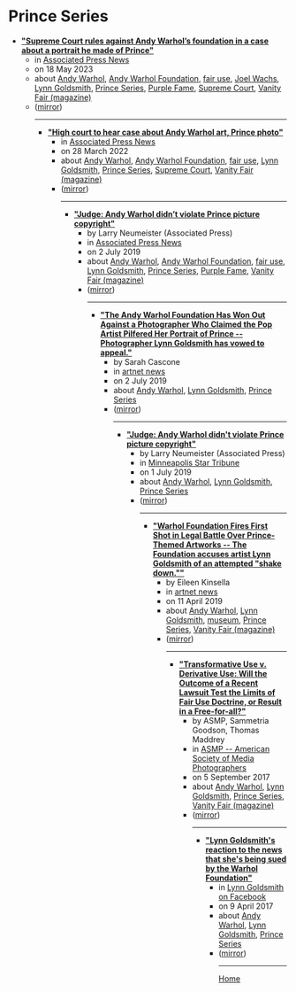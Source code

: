 # Prince Series

 - [**"Supreme Court rules against Andy Warhol’s foundation in a case about a portrait he made of Prince"**](https://apnews.com/article/supreme-court-andy-warhol-prince-copyright-061a115f4ab137bcbe36fcc8fe0c921b)<ul><li>in [Associated Press News](https://apnews.com/)</li><li>on 18 May 2023</li><li>about [Andy Warhol](../../topics/andy-warhol/index.md), [Andy Warhol Foundation](../../topics/andy-warhol-foundation/index.md), [fair use](../../topics/fair-use/index.md), [Joel Wachs](../../topics/joel-wachs/index.md), [Lynn Goldsmith](../../topics/lynn-goldsmith/index.md), [Prince Series](../../topics/prince-series/index.md), [Purple Fame](../../topics/purple-fame/index.md), [Supreme Court](../../topics/supreme-court/index.md), [Vanity Fair (magazine)](../../topics/magazine/vanity-fair/index.md)</li><li>([mirror](https://web.archive.org/web/*/https://apnews.com/article/supreme-court-andy-warhol-prince-copyright-061a115f4ab137bcbe36fcc8fe0c921b))</li><ul>

----

 - [**"High court to hear case about Andy Warhol art, Prince photo"**](https://apnews.com/article/us-supreme-court-entertainment-music-andy-warhol-prince-0c6ff0e1cb75bedcc54eaa03eaac11d7)<ul><li>in [Associated Press News](https://apnews.com/)</li><li>on 28 March 2022</li><li>about [Andy Warhol](../../topics/andy-warhol/index.md), [Andy Warhol Foundation](../../topics/andy-warhol-foundation/index.md), [fair use](../../topics/fair-use/index.md), [Lynn Goldsmith](../../topics/lynn-goldsmith/index.md), [Prince Series](../../topics/prince-series/index.md), [Supreme Court](../../topics/supreme-court/index.md), [Vanity Fair (magazine)](../../topics/magazine/vanity-fair/index.md)</li><li>([mirror](https://web.archive.org/web/*/https://apnews.com/article/us-supreme-court-entertainment-music-andy-warhol-prince-0c6ff0e1cb75bedcc54eaa03eaac11d7))</li><ul>

----

 - [**"Judge: Andy Warhol didn’t violate Prince picture copyright"**](https://apnews.com/d14de100e0454e658238546e0e036fc2)<ul><li>by Larry Neumeister (Associated Press)</li><li>in [Associated Press News](https://apnews.com/)</li><li>on 2 July 2019</li><li>about [Andy Warhol](../../topics/andy-warhol/index.md), [Andy Warhol Foundation](../../topics/andy-warhol-foundation/index.md), [fair use](../../topics/fair-use/index.md), [Lynn Goldsmith](../../topics/lynn-goldsmith/index.md), [Prince Series](../../topics/prince-series/index.md), [Purple Fame](../../topics/purple-fame/index.md), [Vanity Fair (magazine)](../../topics/magazine/vanity-fair/index.md)</li><li>([mirror](https://web.archive.org/web/*/https://apnews.com/d14de100e0454e658238546e0e036fc2))</li><ul>

----

 - [**"The Andy Warhol Foundation Has Won Out Against a Photographer Who Claimed the Pop Artist Pilfered Her Portrait of Prince -- Photographer Lynn Goldsmith has vowed to appeal."**](https://news.artnet.com/art-world/andy-warhol-prince-copyright-case-1590703)<ul><li>by Sarah Cascone</li><li>in [artnet news](https://news.artnet.com/)</li><li>on 2 July 2019</li><li>about [Andy Warhol](../../topics/andy-warhol/index.md), [Lynn Goldsmith](../../topics/lynn-goldsmith/index.md), [Prince Series](../../topics/prince-series/index.md)</li><li>([mirror](https://web.archive.org/web/*/https://news.artnet.com/art-world/andy-warhol-prince-copyright-case-1590703))</li><ul>

----

 - [**"Judge: Andy Warhol didn't violate Prince picture copyright"**](https://www.startribune.com/judge-andy-warhol-didn-t-violate-prince-picture-copyright/512091952/)<ul><li>by Larry Neumeister (Associated Press)</li><li>in [Minneapolis Star Tribune](https://www.startribune.com/)</li><li>on 1 July 2019</li><li>about [Andy Warhol](../../topics/andy-warhol/index.md), [Lynn Goldsmith](../../topics/lynn-goldsmith/index.md), [Prince Series](../../topics/prince-series/index.md)</li><li>([mirror](https://web.archive.org/web/*/https://www.startribune.com/judge-andy-warhol-didn-t-violate-prince-picture-copyright/512091952/))</li><ul>

----

 - [**"Warhol Foundation Fires First Shot in Legal Battle Over Prince-Themed Artworks -- The Foundation accuses artist Lynn Goldsmith of an attempted "shake down.""**](https://news.artnet.com/art-world/warhol-foundation-strikes-first-photographer-complains-copyright-922025)<ul><li>by Eileen Kinsella</li><li>in [artnet news](https://news.artnet.com/)</li><li>on 11 April 2019</li><li>about [Andy Warhol](../../topics/andy-warhol/index.md), [Lynn Goldsmith](../../topics/lynn-goldsmith/index.md), [museum](../../topics/museum/index.md), [Prince Series](../../topics/prince-series/index.md), [Vanity Fair (magazine)](../../topics/magazine/vanity-fair/index.md)</li><li>([mirror](https://web.archive.org/web/*/https://news.artnet.com/art-world/warhol-foundation-strikes-first-photographer-complains-copyright-922025))</li><ul>

----

 - [**"Transformative Use v. Derivative Use:  Will the Outcome of a Recent Lawsuit Test the Limits of Fair Use Doctrine, or Result in a Free-for-all?"**](https://www.asmp.org/legal/transformative-use-v-derivative-use-will-outcome-recent-lawsuit-test-limits-fair-use-doctrine-result-free/)<ul><li>by ASMP, Sammetria Goodson, Thomas Maddrey</li><li>in [ASMP -- American Society of Media Photographers](https://www.asmp.org/)</li><li>on 5 September 2017</li><li>about [Andy Warhol](../../topics/andy-warhol/index.md), [Lynn Goldsmith](../../topics/lynn-goldsmith/index.md), [Prince Series](../../topics/prince-series/index.md), [Vanity Fair (magazine)](../../topics/magazine/vanity-fair/index.md)</li><li>([mirror](https://web.archive.org/web/*/https://www.asmp.org/legal/transformative-use-v-derivative-use-will-outcome-recent-lawsuit-test-limits-fair-use-doctrine-result-free/))</li><ul>

----

 - [**"Lynn Goldsmith's reaction to the news that she's being sued by the Warhol Foundation"**](https://www.facebook.com/lynn.goldsmith/posts/10155098104516758)<ul><li>in [Lynn Goldsmith on Facebook](https://www.facebook.com/lynn.goldsmith)</li><li>on 9 April 2017</li><li>about [Andy Warhol](../../topics/andy-warhol/index.md), [Lynn Goldsmith](../../topics/lynn-goldsmith/index.md), [Prince Series](../../topics/prince-series/index.md)</li><li>([mirror](https://web.archive.org/web/*/https://www.facebook.com/lynn.goldsmith/posts/10155098104516758))</li><ul>

----

[Home](../index.md)

